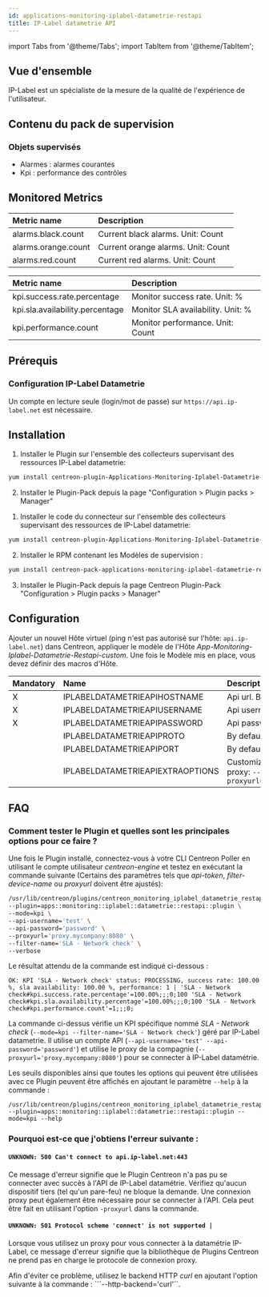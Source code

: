 ```yaml
---
id: applications-monitoring-iplabel-datametrie-restapi
title: IP-Label datametrie API
---
```

import Tabs from '@theme/Tabs';
import TabItem from '@theme/TabItem';

## Vue d'ensemble

IP-Label est un spécialiste de la mesure de la qualité de l'expérience de l'utilisateur.

## Contenu du pack de supervision

### Objets supervisés

* Alarmes : alarmes courantes
* Kpi : performance des contrôles

## Monitored Metrics

<Tabs groupId="operating-systems">
<TabItem value="Alarms" label="Alarms">

| Metric name         | Description                        |
| :------------------ | :--------------------------------- |
| alarms.black.count  | Current black alarms. Unit: Count  |
| alarms.orange.count | Current orange alarms. Unit: Count |
| alarms.red.count    | Current red alarms. Unit: Count    |

</TabItem>
<TabItem value="Kpi" label="Kpi">

| Metric name                     | Description                       |
| :------------------------------ | :-------------------------------- |
| kpi.success.rate.percentage     | Monitor success rate. Unit: %     |
| kpi.sla.availability.percentage | Monitor SLA availability. Unit: % |
| kpi.performance.count           | Monitor performance. Unit: Count  |

</TabItem>
</Tabs>

## Prérequis

### Configuration IP-Label Datametrie

Un compte en lecture seule (login/mot de passe) sur ```https://api.ip-label.net``` est nécessaire.

## Installation

<Tabs groupId="operating-systems">
<TabItem value="Online IMP Licence & IT100 Editions" label="Online IMP Licence & IT100 Editions">

1. Installer le Plugin sur l'ensemble des collecteurs supervisant des ressources IP-Label datametrie:

```bash
yum install centreon-plugin-Applications-Monitoring-Iplabel-Datametrie-Restapi
```

2. Installer le Plugin-Pack depuis la page "Configuration > Plugin packs > Manager"

</TabItem>
<TabItem value="Offline IMP License" label="Offline IMP License">

1. Installer le code du connecteur sur l'ensemble des collecteurs supervisant des ressources de IP-Label datametrie:

```bash
yum install centreon-plugin-Applications-Monitoring-Iplabel-Datametrie-Restapi
```

2. Installer le RPM contenant les Modèles de supervision :

```bash
yum install centreon-pack-applications-monitoring-iplabel-datametrie-restapi
```

3. Installer le Plugin-Pack depuis la page Centreon Plugin-Pack "Configuration > Plugin packs > Manager"

</TabItem>
</Tabs>

## Configuration

Ajouter un nouvel Hôte virtuel (ping n'est pas autorisé sur l'hôte: ```api.ip-label.net```) dans Centreon, appliquer le modèle de l'Hôte *App-Monitoring-Iplabel-Datametrie-Restapi-custom*. Une fois le Modèle mis en place, vous devez définir des macros d'Hôte.

| Mandatory | Name                             | Description                                                                                                           |
| :-------- | :------------------------------- | :-------------------------------------------------------------------------------------------------------------------- |
| X         | IPLABELDATAMETRIEAPIHOSTNAME     | Api url. By default: ```api.ip-label.net```                                                                           |
| X         | IPLABELDATAMETRIEAPIUSERNAME     | Api username account                                                                                                  |
| X         | IPLABELDATAMETRIEAPIPASSWORD     | Api password account                                                                                                  |
|           | IPLABELDATAMETRIEAPIPROTO        | By default: ```https```                                                                                               |
|           | IPLABELDATAMETRIEAPIPORT         | By default: ```443```                                                                                                 |
|           | IPLABELDATAMETRIEAPIEXTRAOPTIONS | Customize it with your own if needed. E.g. proxy: ```--http-backend=curl --proxyurl='https://proxy.mycompany:3128'``` |

## FAQ

### Comment tester le Plugin et quelles sont les principales options pour ce faire ?

Une fois le Plugin installé, connectez-vous à votre CLI Centreon Poller en utilisant le compte utilisateur *centreon-engine*
et testez en exécutant la commande suivante (Certains des paramètres tels que *api-token*, *filter-device-name* ou *proxyurl* doivent être ajustés):

```bash
/usr/lib/centreon/plugins/centreon_monitoring_iplabel_datametrie_restapi.pl \
--plugin=apps::monitoring::iplabel::datametrie::restapi::plugin \
--mode=kpi \
--api-username='test' \
--api-password='password' \
--proxyurl='proxy.mycompany:8080' \
--filter-name='SLA - Network check' \
--verbose
```

Le résultat attendu de la commande est indiqué ci-dessous :

```
OK: KPI 'SLA - Network check' status: PROCESSING, success rate: 100.00 %, sla availability: 100.00 %, performance: 1 | 'SLA - Network check#kpi.success.rate.percentage'=100.00%;;;0;100 'SLA - Network check#kpi.sla.availability.percentage'=100.00%;;;0;100 'SLA - Network check#kpi.performance.count'=1;;;0;
```

La commande ci-dessus vérifie un KPI spécifique nommé *SLA - Network check* (```--mode=kpi --filter-name='SLA - Network check'```) géré par IP-Label datametrie.
Il utilise un compte API (```--api-username='test' --api-password='password'```) et utilise le proxy de la compagnie (```--proxyurl='proxy.mycompany:8080'```) pour se connecter à IP-Label datamétrie.

Les seuils disponibles ainsi que toutes les options qui peuvent être utilisées avec ce Plugin
peuvent être affichés en ajoutant le paramètre ```--help``` à la commande :

```
/usr/lib/centreon/plugins/centreon_monitoring_iplabel_datametrie_restapi.pl --plugin=apps::monitoring::iplabel::datametrie::restapi::plugin --mode=kpi --help
```

### Pourquoi est-ce que j'obtiens l'erreur suivante :

#### ```UNKNOWN: 500 Can't connect to api.ip-label.net:443```

Ce message d'erreur signifie que le Plugin Centreon n'a pas pu se connecter avec succès à l'API de IP-Label datamétrie.
Vérifiez qu'aucun dispositif tiers (tel qu'un pare-feu) ne bloque la demande.
Une connexion proxy peut également être nécessaire pour se connecter à l'API. Cela peut être fait en utilisant l'option ```-proxyurl``` dans la commande.

#### ```UNKNOWN: 501 Protocol scheme 'connect' is not supported |```

Lorsque vous utilisez un proxy pour vous connecter à la datamétrie IP-Label, ce message d'erreur signifie que la bibliothèque de Plugins Centreon ne prend pas en charge
le protocole de connexion proxy.

Afin d'éviter ce problème, utilisez le backend HTTP *curl* en ajoutant l'option suivante à la commande : ```--http-backend='curl'``.

